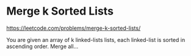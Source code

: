 # Merge k Sorted Lists

https://leetcode.com/problems/merge-k-sorted-lists/

You are given an array of k linked-lists lists, each linked-list is sorted in ascending order. Merge all...